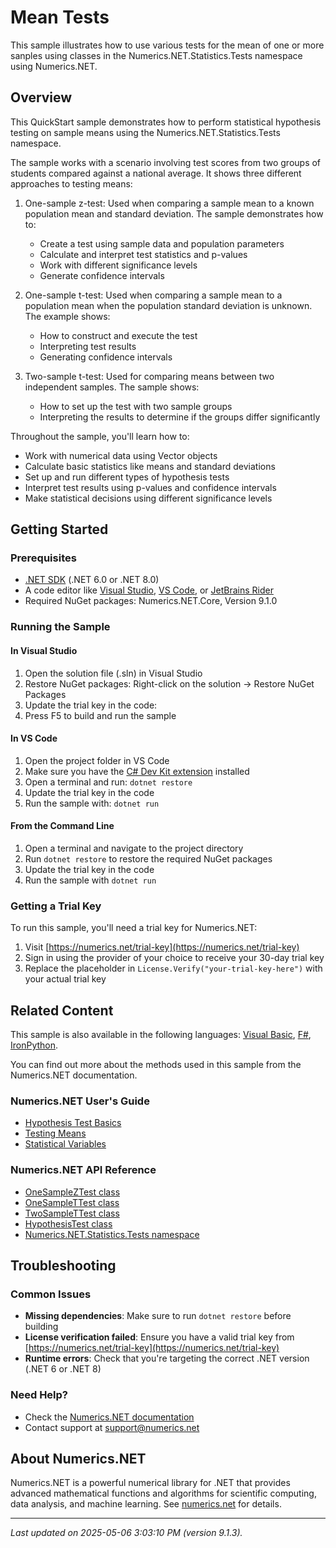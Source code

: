 # Mean Tests

This sample illustrates how to use various tests for the mean of one or more sanples using classes in the Numerics.NET.Statistics.Tests namespace using Numerics.NET.

## Overview

This QuickStart sample demonstrates how to perform statistical hypothesis testing on sample means using the 
Numerics.NET.Statistics.Tests namespace.

The sample works with a scenario involving test scores from two groups of students compared against a
national average. It shows three different approaches to testing means:

1. One-sample z-test: Used when comparing a sample mean to a known population mean and standard
   deviation. The sample demonstrates how to:
   - Create a test using sample data and population parameters
   - Calculate and interpret test statistics and p-values
   - Work with different significance levels
   - Generate confidence intervals

2. One-sample t-test: Used when comparing a sample mean to a population mean when the population
   standard deviation is unknown. The example shows:
   - How to construct and execute the test
   - Interpreting test results
   - Generating confidence intervals

3. Two-sample t-test: Used for comparing means between two independent samples. The sample shows:
   - How to set up the test with two sample groups
   - Interpreting the results to determine if the groups differ significantly

Throughout the sample, you'll learn how to:
- Work with numerical data using Vector objects
- Calculate basic statistics like means and standard deviations
- Set up and run different types of hypothesis tests
- Interpret test results using p-values and confidence intervals
- Make statistical decisions using different significance levels


## Getting Started

### Prerequisites

- [.NET SDK](https://dotnet.microsoft.com/download) (.NET 6.0 or .NET 8.0)
- A code editor like [Visual Studio](https://visualstudio.microsoft.com/), [VS Code](https://code.visualstudio.com/), or [JetBrains Rider](https://www.jetbrains.com/rider/)
- Required NuGet packages: Numerics.NET.Core, Version 9.1.0

### Running the Sample

#### In Visual Studio
1. Open the solution file (.sln) in Visual Studio
2. Restore NuGet packages: Right-click on the solution → Restore NuGet Packages
3. Update the trial key in the code:
4. Press F5 to build and run the sample

#### In VS Code

1. Open the project folder in VS Code
2. Make sure you have the [C# Dev Kit extension](https://marketplace.visualstudio.com/items?itemName=ms-dotnettools.csdevkit) installed
3. Open a terminal and run: `dotnet restore`
4. Update the trial key in the code 
5. Run the sample with: `dotnet run`

#### From the Command Line

1. Open a terminal and navigate to the project directory
2. Run `dotnet restore` to restore the required NuGet packages
3. Update the trial key in the code
4. Run the sample with `dotnet run`

### Getting a Trial Key

To run this sample, you'll need a trial key for Numerics.NET:

1. Visit [https://numerics.net/trial-key](https://numerics.net/trial-key)
2. Sign in using the provider of your choice to receive your 30-day trial key
3. Replace the placeholder in `License.Verify("your-trial-key-here")` with your actual trial key

## Related Content

This sample is also available in the following languages: 
[Visual Basic](https://github.com/NumericsDotNet/quickstart-visualbasic/tree/net6.0/statistics/hypothesis-tests/mean-tests), [F#](https://github.com/NumericsDotNet/quickstart-fsharp/tree/net6.0/statistics/hypothesis-tests/mean-tests), [IronPython](https://github.com/NumericsDotNet/quickstart-ironpython/tree/net6.0/statistics/hypothesis-tests/mean-tests).

You can find out more about the methods used in this sample from the Numerics.NET documentation.

### Numerics.NET User's Guide

- [Hypothesis Test Basics](https://numerics.netstatistics/hypothesis-tests/hypothesis-test-basics)
- [Testing Means](https://numerics.netstatistics/hypothesis-tests/testing-means)
- [Statistical Variables](https://numerics.netstatistics/statistical-variables)

### Numerics.NET API Reference

- [OneSampleZTest class](https://numerics.net/documentation/latest/reference/numerics.net.statistics.tests.onesampleztest)
- [OneSampleTTest class](https://numerics.net/documentation/latest/reference/numerics.net.statistics.tests.onesamplettest)
- [TwoSampleTTest class](https://numerics.net/documentation/latest/reference/numerics.net.statistics.tests.twosamplettest)
- [HypothesisTest class](https://numerics.net/documentation/latest/reference/numerics.net.statistics.tests.hypothesistest)
- [Numerics.NET.Statistics.Tests namespace](https://numerics.net/documentation/latest/reference/numerics.net.statistics.tests)


## Troubleshooting

### Common Issues

- **Missing dependencies**: Make sure to run `dotnet restore` before building
- **License verification failed**: Ensure you have a valid trial key from [https://numerics.net/trial-key](https://numerics.net/trial-key)
- **Runtime errors**: Check that you're targeting the correct .NET version (.NET 6 or .NET 8)

### Need Help?

- Check the [Numerics.NET documentation](https://numerics.net/documentation/)
- Contact support at [support@numerics.net](mailto:support@numerics.net?subject=MeanTests%20QuickStart%20Sample%20%28C%23%29)

## About Numerics.NET

Numerics.NET is a powerful numerical library for .NET that provides advanced mathematical 
functions and algorithms for scientific computing, data analysis, and machine learning.
See [numerics.net](https://numerics.net) for details.

---

_Last updated on 2025-05-06 3:03:10 PM (version 9.1.3)._
